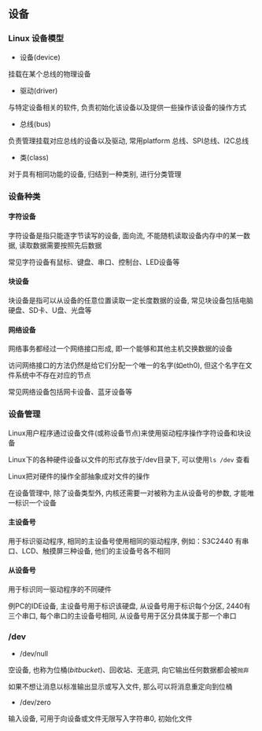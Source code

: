<!--
 * @Description: 
 * @Version: 1.0
 * @Author: DaLao
 * @Email: dalao_li@163.com
 * @Date: 2021-09-10 09:30:33
 * @LastEditors: DaLao
 * @LastEditTime: 2022-07-03 20:10:30
-->

## 设备


### Linux 设备模型

- 设备(device)

挂载在某个总线的物理设备


- 驱动(driver)

与特定设备相关的软件, 负责初始化该设备以及提供一些操作该设备的操作方式


- 总线(bus)

负责管理挂载对应总线的设备以及驱动, 常用platform 总线、SPI总线、I2C总线


- 类(class)

对于具有相同功能的设备, 归结到一种类别, 进行分类管理



### 设备种类


#### 字符设备

字符设备是指只能逐字节读写的设备, 面向流, 不能随机读取设备内存中的某一数据, 读取数据需要按照先后数据

常见字符设备有鼠标、键盘、串口、控制台、LED设备等


#### 块设备

块设备是指可以从设备的任意位置读取一定长度数据的设备, 常见块设备包括电脑硬盘、SD卡、U盘、光盘等


#### 网络设备

网络事务都经过一个网络接口形成, 即一个能够和其他主机交换数据的设备

访问网络接口的方法仍然是给它们分配一个唯一的名字(如eth0), 但这个名字在文件系统中不存在对应的节点

常见网络设备包括网卡设备、蓝牙设备等



### 设备管理


Linux用户程序通过设备文件(或称设备节点)来使用驱动程序操作字符设备和块设备

Linux下的各种硬件设备以文件的形式存放于/dev目录下, 可以使用`ls /dev` 查看

Linux把对硬件的操作全部抽象成对文件的操作

在设备管理中, 除了设备类型外, 内核还需要一对被称为主从设备号的参数, 才能唯一标识一个设备


#### 主设备号

用于标识驱动程序, 相同的主设备号使用相同的驱动程序, 例如：S3C2440 有串口、LCD、触摸屏三种设备, 他们的主设备号各不相同


#### 从设备号

用于标识同一驱动程序的不同硬件

例PC的IDE设备, 主设备号用于标识该硬盘, 从设备号用于标识每个分区, 2440有三个串口, 每个串口的主设备号相同, 从设备号用于区分具体属于那一个串口



### /dev


- /dev/null


空设备, 也称为位桶($bit bucket$)、回收站、无底洞, 向它输出任何数据都会被`抛弃`

如果不想让消息以标准输出显示或写入文件, 那么可以将消息重定向到位桶


- /dev/zero


输入设备, 可用于向设备或文件无限写入字符串0, 初始化文件